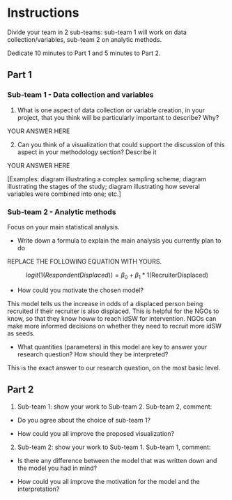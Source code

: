 # Instructions

Divide your team in 2 sub-teams: sub-team 1 will work on data collection/variables, sub-team 2 on analytic methods.

Dedicate 10 minutes to Part 1 and 5 minutes to Part 2.

## Part 1

### Sub-team 1 - Data collection and variables

1.  What is one aspect of data collection or variable creation, in your project, that you think will be particularly important to describe? Why?

YOUR ANSWER HERE

2.  Can you think of a visualization that could support the discussion of this aspect in your methodology section? Describe it

YOUR ANSWER HERE

[Examples: diagram illustrating a complex sampling scheme; diagram illustrating the stages of the study; diagram illustrating how several variables were combined into one; etc.]

### Sub-team 2 - Analytic methods

Focus on your main statistical analysis.

-   Write down a formula to explain the main analysis you currently plan to do

REPLACE THE FOLLOWING EQUATION WITH YOURS.

$$ logit(1(RespondentDisplaced)) = \beta_0 + \beta_1 * \text{1(RecruiterDisplaced)} $$

-   How could you motivate the chosen model?

  This model tells us the increase in odds of a displaced person being recruited if their recruiter is also displaced. This is helpful for the NGOs to know, so that they know howw to reach idSW for intervention. NGOs can make more informed decisions on whether they need to recruit more idSW as seeds. 

-   What quantities (parameters) in this model are key to answer your research question? How should they be interpreted?

This is the exact answer to our research question, on the most basic level. 

## Part 2

1.  Sub-team 1: show your work to Sub-team 2. Sub-team 2, comment:

-   Do you agree about the choice of sub-team 1?

-   How could you all improve the proposed visualization?

2.  Sub-team 2: show your work to Sub-team 1. Sub-team 1, comment:

-   Is there any difference between the model that was written down and the model you had in mind?

-   How could you all improve the motivation for the model and the interpretation?
